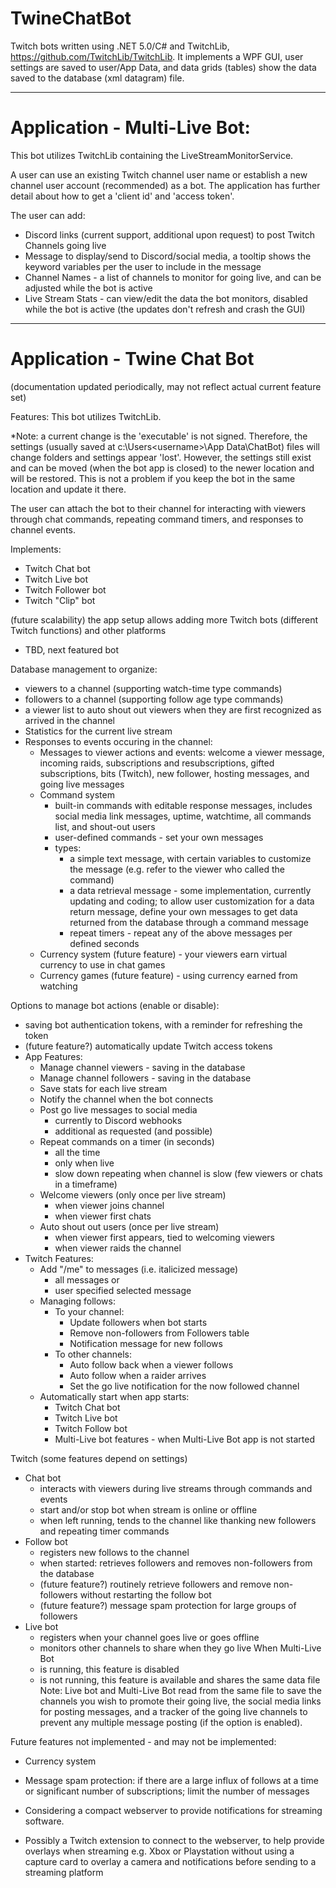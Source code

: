 # TwineChatBot
Twitch bots written using .NET 5.0/C# and TwitchLib, https://github.com/TwitchLib/TwitchLib. It implements a WPF GUI, user settings are saved to user/App Data, and data grids (tables) show the data saved to the database (xml datagram) file. 

--------------------------
# Application - Multi-Live Bot:

This bot utilizes TwitchLib containing the LiveStreamMonitorService. 

A user can use an existing Twitch channel user name or establish a new channel user account (recommended) as a bot. The application has further detail about how to get a 'client id' and 'access token'.

The user can add:
   - Discord links (current support, additional upon request) to post Twitch Channels going live
   - Message to display/send to Discord/social media, a tooltip shows the keyword variables per the user to include in the message
   - Channel Names - a list of channels to monitor for going live, and can be adjusted while the bot is active
   - Live Stream Stats - can view/edit the data the bot monitors, disabled while the bot is active (the updates don't refresh and crash the GUI)

----------------------------------
# Application - Twine Chat Bot 
(documentation updated periodically, may not reflect actual current feature set)

Features: This bot utilizes TwitchLib.

*Note: a current change is the 'executable' is not signed. Therefore, the settings (usually saved at c:\Users\<username>\App Data\ChatBot\) files will change folders and settings appear 'lost'. However, the settings still exist and can be moved (when the bot app is closed) to the newer location and will be restored. This is not a problem if you keep the bot in the same location and update it there.

The user can attach the bot to their channel for interacting with viewers through chat commands, repeating command timers, and responses to channel events.

Implements:
   - Twitch Chat bot
   - Twitch Live bot
   - Twitch Follower bot
   - Twitch "Clip" bot

(future scalability) the app setup allows adding more Twitch bots (different Twitch functions) and other platforms
   - TBD, next featured bot

Database management to organize:
   - viewers to a channel (supporting watch-time type commands)
   - followers to a channel (supporting follow age type commands)
   - a viewer list to auto shout out viewers when they are first recognized as arrived in the channel
   - Statistics for the current live stream
- Responses to events occuring in the channel:
   - Messages to viewer actions and events: welcome a viewer message, incoming raids, subscriptions and resubscriptions, gifted subscriptions, bits (Twitch), new follower, hosting messages, and going live messages
   - Command system 
      - built-in commands with editable response messages, includes social media link messages, uptime, watchtime, all commands list, and shout-out users
      - user-defined commands - set your own messages
      - types:
         - a simple text message, with certain variables to customize the message (e.g. refer to the viewer who called the command)
         - a data retrieval message - some implementation, currently updating and coding; to allow user customization for a data return message, define your own messages to get data returned from the database through a command message
         - repeat timers - repeat any of the above messages per defined seconds
   - Currency system (future feature) - your viewers earn virtual currency to use in chat games
   - Currency games (future feature) - using currency earned from watching

Options to manage bot actions (enable or disable):
   - saving bot authentication tokens, with a reminder for refreshing the token
   - (future feature?) automatically update Twitch access tokens
- App Features:
   - Manage channel viewers - saving in the database
   - Manage channel followers - saving in the database
   - Save stats for each live stream
   - Notify the channel when the bot connects
   - Post go live messages to social media
      - currently to Discord webhooks
      - additional as requested (and possible)
   - Repeat commands on a timer (in seconds)
      - all the time
      - only when live
      - slow down repeating when channel is slow (few viewers or chats in a timeframe)
   - Welcome viewers (only once per live stream)
      - when viewer joins channel
      - when viewer first chats
   - Auto shout out users (once per live stream)
      - when viewer first appears, tied to welcoming viewers
      - when viewer raids the channel
- Twitch Features:
   - Add "/me" to messages (i.e. italicized message)
      - all messages or 
      - user specified selected message
   - Managing follows:
      - To your channel:
         - Update followers when bot starts
         - Remove non-followers from Followers table
         - Notification message for new follows
       - To other channels:
         - Auto follow back when a viewer follows
         - Auto follow when a raider arrives
         - Set the go live notification for the now followed channel
   - Automatically start when app starts:
      - Twitch Chat bot
      - Twitch Live bot
      - Twitch Follow bot
      - Multi-Live bot features - when Multi-Live Bot app is not started

Twitch (some features depend on settings)
   - Chat bot
      - interacts with viewers during live streams through commands and events
      - start and/or stop bot when stream is online or offline
      - when left running, tends to the channel like thanking new followers and repeating timer commands
   - Follow bot
      - registers new follows to the channel
      - when started: retrieves followers and removes non-followers from the database
      - (future feature?) routinely retrieve followers and remove non-followers without restarting the follow bot
      - (future feature?) message spam protection for large groups of followers
   - Live bot
      - registers when your channel goes live or goes offline
      - monitors other channels to share when they go live
    When Multi-Live Bot
      - is running, this feature is disabled
      - is not running, this feature is available and shares the same data file
   Note: Live bot and Multi-Live Bot read from the same file to save the channels you wish to promote their going live,  the social media links for posting messages, and a tracker of the going live channels to prevent any multiple message posting (if the option is enabled).

Future features not implemented - and may not be implemented:
- Currency system
- Message spam protection: if there are a large influx of follows at a time or significant number of subscriptions; limit the number of messages

- Considering a compact webserver to provide notifications for streaming software.
- Possibly a Twitch extension to connect to the webserver, to help provide overlays when streaming e.g. Xbox or Playstation without using a capture card to overlay a camera and notifications before sending to a streaming platform